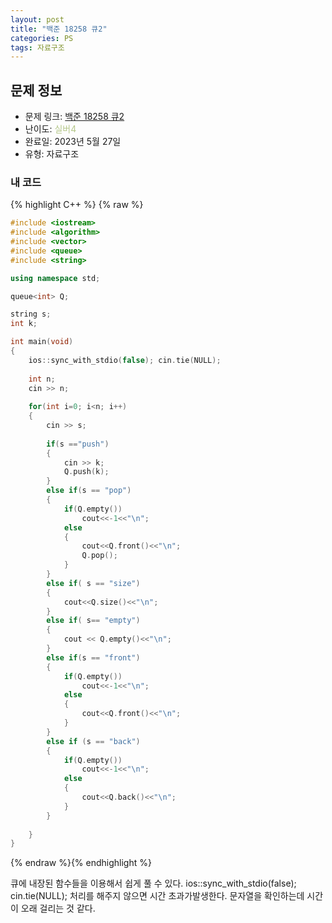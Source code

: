 ```yaml
---
layout: post
title: "백준 18258 큐2"
categories: PS
tags: 자료구조
---
```


## 문제 정보
- 문제 링크: [백준 18258 큐2](https://www.acmicpc.net/problem/18258)
- 난이도: <span style="color:#B5C78A">실버4</span>
- 완료일: 2023년 5월 27일
- 유형: 자료구조

### 내 코드

{% highlight C++ %} {% raw %}
```C++
#include <iostream>
#include <algorithm>
#include <vector>
#include <queue>
#include <string>

using namespace std;

queue<int> Q;

string s;
int k;

int main(void)
{
	ios::sync_with_stdio(false); cin.tie(NULL);
	
	int n;
	cin >> n;
	
	for(int i=0; i<n; i++)
	{
		cin >> s;
		
		if(s =="push")
		{
			cin >> k;
			Q.push(k);
		}
		else if(s == "pop")
		{
			if(Q.empty())
				cout<<-1<<"\n";
			else
			{
				cout<<Q.front()<<"\n";
				Q.pop();
			}
		}
		else if( s == "size")
		{
			cout<<Q.size()<<"\n";
		}
		else if( s== "empty")
		{
			cout << Q.empty()<<"\n";
		}
		else if(s == "front")
		{
			if(Q.empty())
				cout<<-1<<"\n";
			else
			{
				cout<<Q.front()<<"\n";
			}			
		}
		else if (s == "back")
		{
			if(Q.empty())
				cout<<-1<<"\n";
			else
			{
				cout<<Q.back()<<"\n";
			}			
		}
		
	}
}
```
{% endraw %}{% endhighlight %}

큐에 내장된 함수들을 이용해서 쉽게 풀 수 있다. ios::sync_with_stdio(false); cin.tie(NULL); 처리를 해주지 않으면 시간 초과가발생한다. 문자열을 확인하는데 시간이 오래 걸리는 것 같다.
